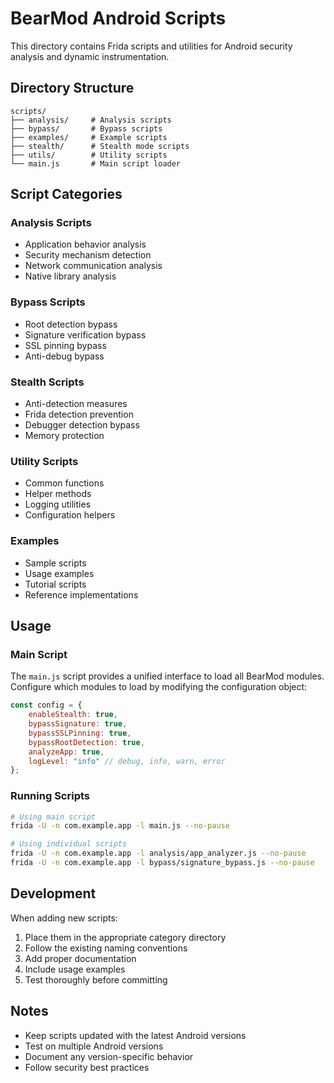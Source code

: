 # BearMod Android Scripts

This directory contains Frida scripts and utilities for Android security analysis and dynamic instrumentation.

## Directory Structure

```
scripts/
├── analysis/     # Analysis scripts
├── bypass/       # Bypass scripts
├── examples/     # Example scripts
├── stealth/      # Stealth mode scripts
├── utils/        # Utility scripts
└── main.js       # Main script loader
```

## Script Categories

### Analysis Scripts
- Application behavior analysis
- Security mechanism detection
- Network communication analysis
- Native library analysis

### Bypass Scripts
- Root detection bypass
- Signature verification bypass
- SSL pinning bypass
- Anti-debug bypass

### Stealth Scripts
- Anti-detection measures
- Frida detection prevention
- Debugger detection bypass
- Memory protection

### Utility Scripts
- Common functions
- Helper methods
- Logging utilities
- Configuration helpers

### Examples
- Sample scripts
- Usage examples
- Tutorial scripts
- Reference implementations

## Usage

### Main Script
The `main.js` script provides a unified interface to load all BearMod modules. Configure which modules to load by modifying the configuration object:

```javascript
const config = {
    enableStealth: true,
    bypassSignature: true,
    bypassSSLPinning: true,
    bypassRootDetection: true,
    analyzeApp: true,
    logLevel: "info" // debug, info, warn, error
};
```

### Running Scripts
```bash
# Using main script
frida -U -n com.example.app -l main.js --no-pause

# Using individual scripts
frida -U -n com.example.app -l analysis/app_analyzer.js --no-pause
frida -U -n com.example.app -l bypass/signature_bypass.js --no-pause
```

## Development

When adding new scripts:
1. Place them in the appropriate category directory
2. Follow the existing naming conventions
3. Add proper documentation
4. Include usage examples
5. Test thoroughly before committing

## Notes

- Keep scripts updated with the latest Android versions
- Test on multiple Android versions
- Document any version-specific behavior
- Follow security best practices 